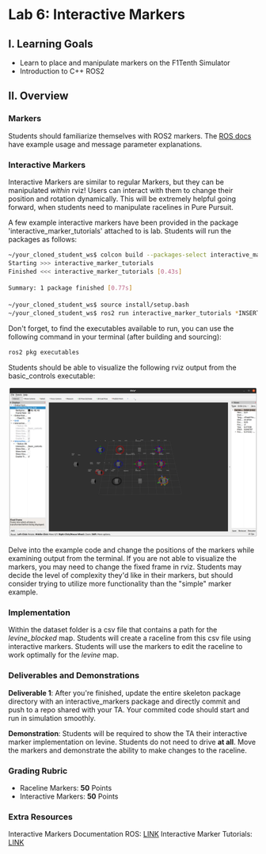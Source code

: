 # Lab 6: Interactive Markers

## I. Learning Goals

- Learn to place and manipulate markers on the F1Tenth Simulator
- Introduction to C++ ROS2

## II. Overview

### Markers
Students should familiarize themselves with ROS2 markers. The 
[ROS docs](https://docs.ros.org/en/humble/Tutorials/Intermediate/RViz/Marker-Display-types/Marker-Display-types.html) 
have example usage and message parameter explanations. 


### Interactive Markers
Interactive Markers are similar to regular Markers, but they can be manipulated *within* rviz! 
Users can interact with them to change their position and rotation dynamically. 
This will be extremely helpful going forward, when students need to manipulate racelines in Pure Pursuit. 


A few example interactive markers have been provided in the package 'interactive_marker_tutorials' 
attached to is lab. Students will run the packages as follows:
```bash
~/your_cloned_student_ws$ colcon build --packages-select interactive_marker_tutorials
Starting >>> interactive_marker_tutorials
Finished <<< interactive_marker_tutorials [0.43s]                     

Summary: 1 package finished [0.77s]

~/your_cloned_student_ws$ source install/setup.bash
~/your_cloned_student_ws$ ros2 run interactive_marker_tutorials *INSERT EXECUTABLE HERE*

```

Don't forget, to find the executables available to run, you can use the following command in your 
terminal (after building and sourcing):
```bash
ros2 pkg executables
```

Students should be able to visualize the following rviz output from the basic_controls executable:

![Basic_Output](img/basic_output.png)

Delve into the example code and change the positions of the markers while examining output from the terminal. If you are not able to visualize the markers, you may need to change the fixed frame in rviz.
Students may decide the level of complexity they'd like in their markers, but should consider trying to 
utilize more functionality than the "simple" marker example.


###  Implementation
Within the dataset folder is a csv file that contains a path for the *levine_blocked* map. Students will 
create a raceline from this csv file using interactive markers. Students will use the markers to 
edit the raceline to work optimally for the *levine* map. 


###  Deliverables and Demonstrations

**Deliverable 1**: After you're finished, update the entire skeleton package directory with an interactive_markers package and 
directly commit and push to a repo shared with your TA. Your commited code should start and run in simulation smoothly.

**Demonstration**: Students will be required to show the TA their interactive marker implementation on levine. Students do not need to drive **at all**. Move the markers and demonstrate the ability to make changes to the raceline.


###  Grading Rubric

- Raceline Markers: **50** Points
- Interactive Markers: **50** Points


###  Extra Resources

Interactive Markers Documentation ROS: [LINK](http://wiki.ros.org/rviz/Tutorials/Interactive%20Markers%3A%20Getting%20Started)
Interactive Marker Tutorials: [LINK](https://github.com/ros-visualization/visualization_tutorials)